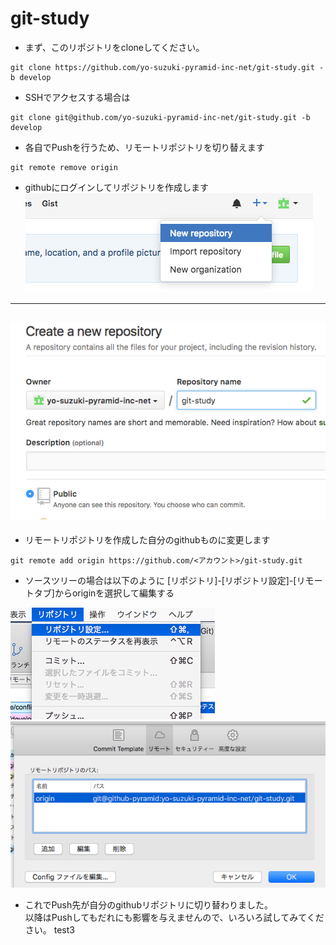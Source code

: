 git-study
===

- まず、このリポジトリをcloneしてください。   
```
git clone https://github.com/yo-suzuki-pyramid-inc-net/git-study.git -b develop
```
- SSHでアクセスする場合は
```
git clone git@github.com/yo-suzuki-pyramid-inc-net/git-study.git -b develop
```

- 各自でPushを行うため、リモートリポジトリを切り替えます
```
git remote remove origin
```
- githubにログインしてリポジトリを作成します
![](img/github_top.png)
---
![](img/github_create_repo.png)
---
- リモートリポジトリを作成した自分のgithubものに変更します
```
git remote add origin https://github.com/<アカウント>/git-study.git
```
- ソースツリーの場合は以下のように [リポジトリ]-[リポジトリ設定]-[リモートタブ]からoriginを選択して編集する

![](img/repo_setting.png)
![](img/repo_remote.png)
- これでPush先が自分のgithubリポジトリに切り替わりました。  
以降はPushしてもだれにも影響を与えませんので、いろいろ試してみてください。
test3

